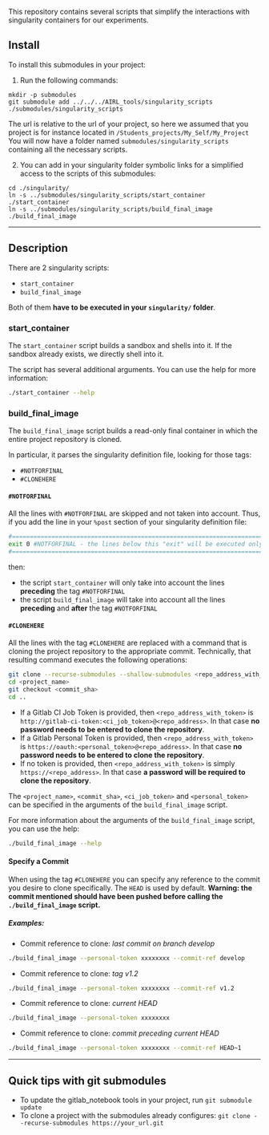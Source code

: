 This repository contains several scripts that simplify the interactions with singularity containers for our experiments.

## Install

To install this submodules in your project:
1) Run the following commands:
```
mkdir -p submodules
git submodule add ../../../AIRL_tools/singularity_scripts ./submodules/singularity_scripts
```

The url is relative to the url of your project, so here we assumed that you project is for instance located in `/Students_projects/My_Self/My_Project`
You will now have a folder named `submodules/singularity_scripts` containing all the necessary scripts.

2) You can add in your singularity folder  symbolic links for a simplified access to the scripts of this submodules:
```
cd ./singularity/
ln -s ../submodules/singularity_scripts/start_container ./start_container
ln -s ../submodules/singularity_scripts/build_final_image ./build_final_image
```

------

## Description

There are 2 singularity scripts:
- `start_container`
- `build_final_image`

Both of them **have to be executed in your `singularity/` folder**.

### start_container

The `start_container` script builds a sandbox and shells into it.
If the sandbox already exists, we directly shell into it.

The script has several additional arguments. 
You can use the help for more information:
```bash
./start_container --help
```

### build_final_image

The `build_final_image` script builds a read-only final container in which the entire project repository is cloned.

In particular, it parses the singularity definition file, looking for those tags:
- `#NOTFORFINAL` 
- `#CLONEHERE`

#### `#NOTFORFINAL`

All the lines with `#NOTFORFINAL` are skipped and not taken into account. 
Thus, if you add the line in your `%post` section of your singularity definition file:
```bash
#====================================================================================================
exit 0 #NOTFORFINAL - the lines below this "exit" will be executed only when building the final image
#====================================================================================================
```
then:
- the script `start_container` will only take into account the lines **preceding** the tag `#NOTFORFINAL`
- the script `build_final_image` will take into account all the lines **preceding** and **after** the tag `#NOTFORFINAL`

#### `#CLONEHERE`

All the lines with the tag `#CLONEHERE` are replaced with a command that is cloning the project repository to the appropriate commit.
Technically, that resulting command executes the following operations:
```bash
git clone --recurse-submodules --shallow-submodules <repo_address_with_token> <project_name>
cd <project_name>
git checkout <commit_sha>
cd ..  
```

- If a Gitlab CI Job Token is provided, then `<repo_address_with_token>` is `http://gitlab-ci-token:<ci_job_token>@<repo_address>`.
In that case **no password needs to be entered to clone the repository**.
- If a Gitlab Personal Token is provided, then `<repo_address_with_token>` is `https://oauth:<personal_token>@<repo_address>`.
In that case **no password needs to be entered to clone the repository**.
- If no token is provided, then `<repo_address_with_token>` is simply `https://<repo_address>`.
In that case **a password will be required to clone the repository**.

The `<project_name>`, `<commit_sha>`, `<ci_job_token>` and `<personal_token>` can be specified in the arguments of the `build_final_image` script.

For more information about the arguments of the `build_final_image` script, you can use the help:
```bash
./build_final_image --help
```

#### Specify a Commit

When using the tag `#CLONEHERE` you can specify any reference to the commit you desire to clone specifically.
The `HEAD` is used by default.
**Warning: the commit mentioned should have been pushed before calling the `./build_final_image` script.**

##### Examples:
- Commit reference to clone: *last commit on branch develop*
```bash
./build_final_image --personal-token xxxxxxxx --commit-ref develop
```
- Commit reference to clone: *tag v1.2*
```bash
./build_final_image --personal-token xxxxxxxx --commit-ref v1.2
```
- Commit reference to clone: *current HEAD*
```bash
./build_final_image --personal-token xxxxxxxx
```
- Commit reference to clone: *commit preceding current HEAD*
```bash
./build_final_image --personal-token xxxxxxxx --commit-ref HEAD~1
```

------

## Quick tips with git submodules

- To update the gitlab_notebook tools in your project, run `git submodule update`
- To clone a project with the submodules already configures: `git clone --recurse-submodules https://your_url.git`